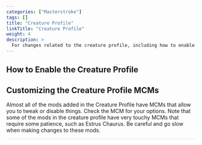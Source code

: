 ```yaml
---
categories: ["Masterstroke"]
tags: [] 
title: "Creature Profile"
linkTitle: "Creature Profile"
weight: 4
description: >
  For changes related to the creature profile, including how to enable it.
---
```


## How to Enable the Creature Profile

## Customizing the Creature Profile MCMs

Almost all of the mods added in the Creature Profile have MCMs that allow you to tweak or disable things. Check the MCM for your options. Note that some of the mods in the creature profile have very touchy MCMs that require some patience, such as Estrus Chaurus. Be careful and go slow when making changes to these mods.

<hr style="background-color: #dee2e6;"></hr>